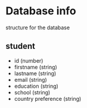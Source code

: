 # Database info

structure for the database

## student

- id (number)
- firstname (string)
- lastname (string)
- email (string)
- education (string)
- school (string)
- country preference (string)
